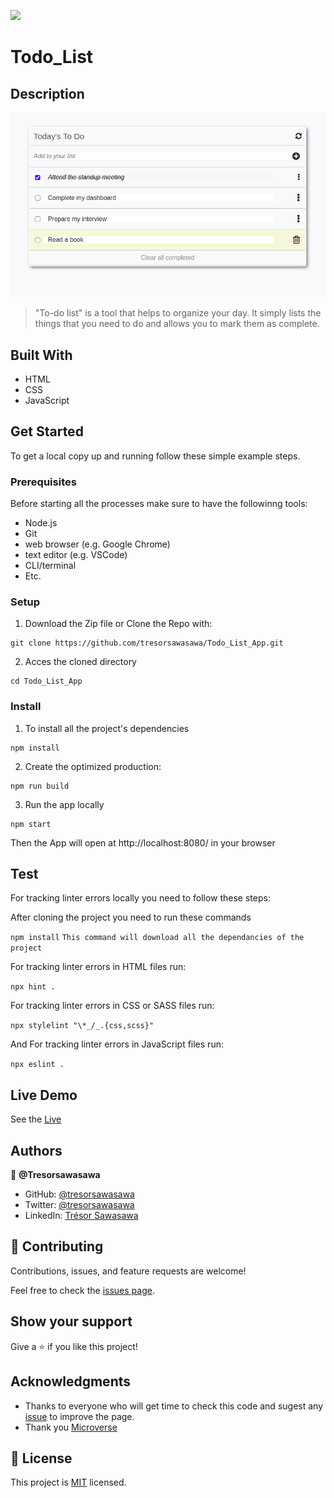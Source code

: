 ![](https://img.shields.io/badge/Microverse-blueviolet)
# Todo_List

## Description

![App View](./src/images/Todo_screenshot.png)

> "To-do list" is a tool that helps to organize your day. It simply lists the things that you need to do and allows you to mark them as complete. 

## Built With

- HTML
- CSS
- JavaScript

## Get Started

To get a local copy up and running follow these simple example steps.

### Prerequisites

Before starting all the processes make sure to have the followinng tools:
  - Node.js
  - Git
  - web browser (e.g. Google Chrome)
  - text editor (e.g. VSCode)
  - CLI/terminal
  - Etc.

### Setup

1.  Download the Zip file or Clone the Repo with:
```
git clone https://github.com/tresorsawasawa/Todo_List_App.git
```
2. Acces the cloned directory
```
cd Todo_List_App
```

### Install

1. To install all the project's dependencies
```
npm install
```
2. Create the optimized production:
```
npm run build
``` 
3. Run the app locally
```
npm start
```
Then the App will open at http://localhost:8080/ in your browser

## Test

For tracking linter errors locally you need to follow these steps:

After cloning the project you need to run these commands

``` npm install ```  `` This command will download all the dependancies of the project ``

For tracking linter errors in HTML files run:

``` npx hint . ```

For tracking linter errors in CSS or SASS files run:

``` npx stylelint "\*_/_.{css,scss}" ```

And For tracking linter errors in JavaScript files run:

``` npx eslint . ```
## Live Demo

See the [Live](https://tresorsawasawa.github.io/Todo_List_App/)

## Authors

👤 **@Tresorsawasawa**

- GitHub: [@tresorsawasawa](https://github.com/tresorsawasawa)
- Twitter: [@tresorsawasawa](https://twitter.com/TresorSawasawa)
- LinkedIn: [Trésor Sawasawa](https://www.linkedin.com/in/tresor-sawasawa/)
## 🤝 Contributing

Contributions, issues, and feature requests are welcome!

Feel free to check the [issues page](../../issues/).

## Show your support

Give a ⭐️ if you like this project!

## Acknowledgments

- Thanks to everyone who will get time to check this code and sugest any [issue](https://github.com/tresorsawasawa/MyPortfolio/issues) to improve the page.
- Thank you [Microverse](https://www.microverse.org/)

## 📝 License

This project is [MIT](./MIT.md) licensed.
